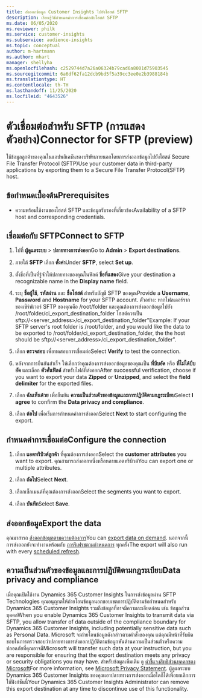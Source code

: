 ```yaml
---
title: ส่งออกข้อมูล Customer Insights ไปยังโฮสต์ SFTP
description: เรียนรู้วิธีกำหนดค่าการเชื่อมต่อกับโฮสต์ SFTP
ms.date: 06/05/2020
ms.reviewer: philk
ms.service: customer-insights
ms.subservice: audience-insights
ms.topic: conceptual
author: m-hartmann
ms.author: mhart
manager: shellyha
ms.openlocfilehash: c2529744d7a26a06324b79cad6a8001d75903545
ms.sourcegitcommit: 6a6df62fa12dcb9bd5f5a39cc3ee0e2b3988184b
ms.translationtype: HT
ms.contentlocale: th-TH
ms.lasthandoff: 11/25/2020
ms.locfileid: "4643526"
---
```

# <a name="connector-for-sftp-preview"></a><span data-ttu-id="382b5-103">ตัวเชื่อมต่อสำหรับ SFTP (การแสดงตัวอย่าง)</span><span class="sxs-lookup"><span data-stu-id="382b5-103">Connector for SFTP (preview)</span></span>

<span data-ttu-id="382b5-104">ใช้ข้อมูลลูกค้าของคุณในแอปพลิเคชันของบริษัทภายนอกโดยการส่งออกข้อมูลไปยังโฮสต์ Secure File Transfer Protocol (SFTP)</span><span class="sxs-lookup"><span data-stu-id="382b5-104">Use your customer data in third-party applications by exporting them to a Secure File Transfer Protocol(SFTP) host.</span></span>

## <a name="prerequisites"></a><span data-ttu-id="382b5-105">ข้อกำหนดเบื้องต้น</span><span class="sxs-lookup"><span data-stu-id="382b5-105">Prerequisites</span></span>

- <span data-ttu-id="382b5-106">ความพร้อมใช้งานของโฮสต์ SFTP และข้อมูลรับรองที่เกี่ยวข้อง</span><span class="sxs-lookup"><span data-stu-id="382b5-106">Availability of a SFTP host and corresponding credentials.</span></span>

## <a name="connect-to-sftp"></a><span data-ttu-id="382b5-107">เชื่อมต่อกับ SFTP</span><span class="sxs-lookup"><span data-stu-id="382b5-107">Connect to SFTP</span></span>

1. <span data-ttu-id="382b5-108">ไปที่ **ผู้ดูแลระบบ** > **ปลายทางการส่งออก**</span><span class="sxs-lookup"><span data-stu-id="382b5-108">Go to **Admin** > **Export destinations**.</span></span>

1. <span data-ttu-id="382b5-109">ภายใต้ **SFTP** เลือก **ตั้งค่า**</span><span class="sxs-lookup"><span data-stu-id="382b5-109">Under **SFTP**, select **Set up**.</span></span>

1. <span data-ttu-id="382b5-110">ตั้งชื่อที่เป็นที่รู้จักให้ปลายทางของคุณในฟิลด์ **ชื่อที่แสดง**</span><span class="sxs-lookup"><span data-stu-id="382b5-110">Give your destination a recognizable name in the **Display name** field.</span></span>

1. <span data-ttu-id="382b5-111">ระบุ **ชื่อผู้ใช้**, **รหัสผ่าน** และ **ชื่อโฮสต์** สำหรับบัญชี SFTP ของคุณ</span><span class="sxs-lookup"><span data-stu-id="382b5-111">Provide a **Username**, **Password** and **Hostname** for your SFTP account.</span></span> <span data-ttu-id="382b5-112">ตัวอย่าง: หากโฟลเดอร์รากของเซิร์ฟเวอร์ SFTP ของคุณคือ /root/folder และคุณต้องการส่งออกข้อมูลไปยัง /root/folder/ci_export_destination_folder โฮสต์ควรเป็น sftp://<server_address>/ci_export_destination_folder"</span><span class="sxs-lookup"><span data-stu-id="382b5-112">Example: If your SFTP server's root folder is /root/folder, and you would like the data to be exported to /root/folder/ci_export_destination_folder, the the host should be sftp://<server_address>/ci_export_destination_folder".</span></span>

1. <span data-ttu-id="382b5-113">เลือก **ตรวจสอบ** เพื่อทดสอบการเชื่อมต่อ</span><span class="sxs-lookup"><span data-stu-id="382b5-113">Select **Verify** to test the connection.</span></span>

1. <span data-ttu-id="382b5-114">หลังจากการยืนยันสำเร็จ ให้เลือกว่าคุณต้องการส่งออกข้อมูลของคุณเป็น **ที่บีบอัด** หรือ **ที่ไม่ได้บีบอัด** และเลือก **ตัวคั่นฟิลด์** สำหรับไฟล์ที่ส่งออก</span><span class="sxs-lookup"><span data-stu-id="382b5-114">After successful verification, choose if you want to export your data **Zipped** or **Unzipped**, and select the **field delimiter** for the exported files.</span></span>

1. <span data-ttu-id="382b5-115">เลือก **ฉันเห็นด้วย** เพื่อยืนยัน **ความเป็นส่วนตัวของข้อมูลและการปฏิบัติตามกฎระเบียบ**</span><span class="sxs-lookup"><span data-stu-id="382b5-115">Select **I agree** to confirm the **Data privacy and compliance**.</span></span>

1. <span data-ttu-id="382b5-116">เลือก **ต่อไป** เพื่อเริ่มการกำหนดค่าการส่งออก</span><span class="sxs-lookup"><span data-stu-id="382b5-116">Select **Next** to start configuring the export.</span></span>

## <a name="configure-the-connection"></a><span data-ttu-id="382b5-117">กำหนดค่าการเชื่อมต่อ</span><span class="sxs-lookup"><span data-stu-id="382b5-117">Configure the connection</span></span>

1. <span data-ttu-id="382b5-118">เลือก **แอตทริบิวต์ลูกค้า** ที่คุณต้องการส่งออก</span><span class="sxs-lookup"><span data-stu-id="382b5-118">Select the **customer attributes** you want to export.</span></span> <span data-ttu-id="382b5-119">คุณสามารถส่งออกหนึ่งหรือหลายแอตทริบิวต์</span><span class="sxs-lookup"><span data-stu-id="382b5-119">You can export one or multiple attributes.</span></span>

1. <span data-ttu-id="382b5-120">เลือก **ถัดไป**</span><span class="sxs-lookup"><span data-stu-id="382b5-120">Select **Next**.</span></span>

1. <span data-ttu-id="382b5-121">เลือกเซ็กเมนต์ที่คุณต้องการส่งออก</span><span class="sxs-lookup"><span data-stu-id="382b5-121">Select the segments you want to export.</span></span>

1. <span data-ttu-id="382b5-122">เลือก **บันทึก**</span><span class="sxs-lookup"><span data-stu-id="382b5-122">Select **Save**.</span></span>

## <a name="export-the-data"></a><span data-ttu-id="382b5-123">ส่งออกข้อมูล</span><span class="sxs-lookup"><span data-stu-id="382b5-123">Export the data</span></span>

<span data-ttu-id="382b5-124">คุณมาสารถ [ส่งออกข้อมูลตามความต้องการ](export-destinations.md)</span><span class="sxs-lookup"><span data-stu-id="382b5-124">You can [export data on demand](export-destinations.md).</span></span> <span data-ttu-id="382b5-125">นอกจากนี้ การส่งออกยังจะทำงานพร้อมกับ [การรีเฟรชตามกำหนดการ](system.md#schedule-tab) ทุกครั้ง</span><span class="sxs-lookup"><span data-stu-id="382b5-125">The export will also run with every [scheduled refresh](system.md#schedule-tab).</span></span>

## <a name="data-privacy-and-compliance"></a><span data-ttu-id="382b5-126">ความเป็นส่วนตัวของข้อมูลและการปฏิบัติตามกฎระเบียบ</span><span class="sxs-lookup"><span data-stu-id="382b5-126">Data privacy and compliance</span></span>

<span data-ttu-id="382b5-127">เมื่อคุณเปิดใช้งาน Dynamics 365 Customer Insights ในการส่งข้อมูลผ่าน SFTP Technologies คุณอนุญาตให้ถ่ายโอนข้อมูลนอกขอบเขตการปฏิบัติตามข้อกำหนดสำหรับ Dynamics 365 Customer Insights รวมถึงข้อมูลที่อาจมีความละเอียดอ่อน เช่น ข้อมูลส่วนบุคคล</span><span class="sxs-lookup"><span data-stu-id="382b5-127">When you enable Dynamics 365 Customer Insights to transmit data via SFTP, you allow transfer of data outside of the compliance boundary for Dynamics 365 Customer Insights, including potentially sensitive data such as Personal Data.</span></span> <span data-ttu-id="382b5-128">Microsoft จะถ่ายโอนข้อมูลดังกล่าวตามคำสั่งของคุณ แต่คุณมีหน้าที่รับผิดชอบในการตรวจสอบว่าปลายทางการส่งออกปฏิบัติตามข้อผูกพันด้านความเป็นส่วนตัวหรือความปลอดภัยที่คุณอาจมี</span><span class="sxs-lookup"><span data-stu-id="382b5-128">Microsoft will transfer such data at your instruction, but you are responsible for ensuring that the export destination meets any privacy or security obligations you may have.</span></span> <span data-ttu-id="382b5-129">สำหรับข้อมูลเพิ่มเติม ดู [คำชี้แจงสิทธิส่วนบุคคลของ Microsoft](https://go.microsoft.com/fwlink/?linkid=396732)</span><span class="sxs-lookup"><span data-stu-id="382b5-129">For more information, see [Microsoft Privacy Statement](https://go.microsoft.com/fwlink/?linkid=396732).</span></span>
<span data-ttu-id="382b5-130">ผู้ดูแลระบบ Dynamics 365 Customer Insights ของคุณเอาปลายทางการส่งออกเมื่อใดก็ได้เพื่อยกเลิกการใช้ฟังก์ชันนี้</span><span class="sxs-lookup"><span data-stu-id="382b5-130">Your Dynamics 365 Customer Insights Administrator can remove this export destination at any time to discontinue use of this functionality.</span></span>
